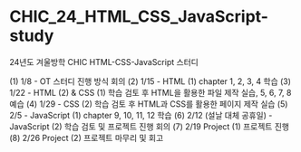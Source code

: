 # CHIC_24_HTML_CSS_JavaScript-study
24년도 겨울방학 CHIC HTML-CSS-JavaScript 스터디


(1) 1/8 - OT
	스터디 진행 방식 회의
(2) 1/15 - HTML (1) 
	chapter 1, 2, 3, 4 학습
(3) 1/22 - HTML (2) & CSS (1)
	학습 검토 후 HTML을 활용한 파일 제작 실습, 5, 6, 7, 8 예습
(4) 1/29 - CSS (2) 
	학습 검토 후 HTML과 CSS를 활용한 페이지 제작 실습
(5) 2/5 - JavaScript (1)
	chapter 9, 10, 11, 12 학습
(6) 2/12 (설날 대체 공휴일) - JavaScript (2)
	학습 검토 및 프로젝트 진행 회의
(7) 2/19 Project (1)
	프로젝트 진행
(8) 2/26 Project (2)
	프로젝트 마무리 및 회고
